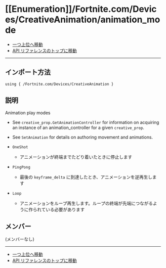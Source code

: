 # [[Enumeration]]/Fortnite.com/Devices/CreativeAnimation/animation_mode

- [一つ上位へ移動](../main.md)
- [API リファレンスのトップに移動](../../../../main.md)

---

## インポート方法

```verse
using { /Fortnite.com/Devices/CreativeAnimation }
```

## 説明

Animation play modes

- See `creative_prop.GetAnimationController` for information on acquiring an instance of an animation_controller for a given `creative_prop`.

- See `SetAnimation` for details on authoring movement and animations.

- `OneShot`
  - アニメーションが終端までたどり着いたときに停止します

- `PingPong`
  - 最後の `keyframe_delta` に到達したとき、アニメーションを逆再生します

- `Loop`
  - アニメーションをループ再生します。ループの終端が先端につながるように作られている必要があります

## メンバー

(メンバーなし)

---

- [一つ上位へ移動](../main.md)
- [API リファレンスのトップに移動](../../../../main.md)
